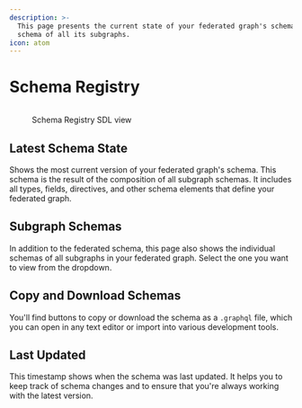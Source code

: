 ```yaml
---
description: >-
  This page presents the current state of your federated graph's schema and the
  schema of all its subgraphs.
icon: atom
---
```


# Schema Registry

<figure><img src="../.gitbook/assets/schema-registry (1).png" alt=""><figcaption><p>Schema Registry SDL view</p></figcaption></figure>

## Latest Schema State

Shows the most current version of your federated graph's schema. This schema is the result of the composition of all subgraph schemas. It includes all types, fields, directives, and other schema elements that define your federated graph.

## Subgraph Schemas

In addition to the federated schema, this page also shows the individual schemas of all subgraphs in your federated graph. Select the one you want to view from the dropdown.

## Copy and Download Schemas

You'll find buttons to copy or download the schema as a `.graphql` file, which you can open in any text editor or import into various development tools.

## Last Updated

This timestamp shows when the schema was last updated. It helps you to keep track of schema changes and to ensure that you're always working with the latest version.
